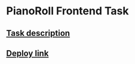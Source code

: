 # PianoRoll Frontend Task

## [Task description](https://github.com/Nospoko/pianoroll-frontend-challenge)

## [Deploy link](https://pianoroll-frontend-challenge.netlify.app/)
